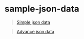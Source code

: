 # sample-json-data

> [Simple json data](https://sabitaneupane.github.io/sample-json-data/simple/quiz.json)

> [Advance json data](https://sabitaneupane.github.io/sample-json-data/advance/quiz.json)
